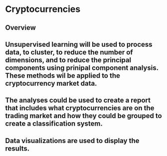 # Cryptocurrencies

## Overview
## Unsupervised learning will be used to process data, to cluster, to reduce the number of dimensions, and to reduce the principal components using prinipal component analysis. These methods wil be applied to the cryptocurrency market data.

## The analyses could be used to create a report that includes what cryptocurrencies are on the trading market and how they could be grouped to create a classification system.

## Data visualizations are used to display the results.
